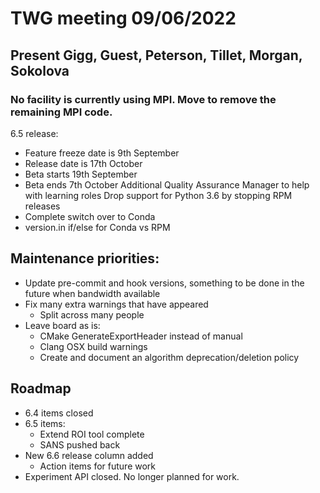 # TWG meeting 09/06/2022
## Present Gigg, Guest, Peterson, Tillet, Morgan, Sokolova

### No facility is currently using MPI. Move to remove the remaining MPI code.
6.5 release:
-	Feature freeze date is 9th September
-	Release date is 17th October
-	Beta starts 19th September
-	Beta ends 7th October
Additional Quality Assurance Manager to help with learning roles
Drop support for Python 3.6 by stopping RPM releases
-	Complete switch over to Conda
-	version.in if/else for Conda vs RPM

## Maintenance priorities:
-	Update pre-commit and hook versions, something to be done in the future when bandwidth available
-	Fix many extra warnings that have appeared
    -	Split across many people
-	Leave board as is:
    -	CMake GenerateExportHeader instead of manual
    -	Clang OSX build warnings
    -	Create and document an algorithm deprecation/deletion policy

## Roadmap
-	6.4 items closed
-	6.5 items:
    -	Extend ROI tool complete
    -	SANS pushed back
-	New 6.6 release column added
    -	Action items for future work
-	Experiment API closed. No longer planned for work.
